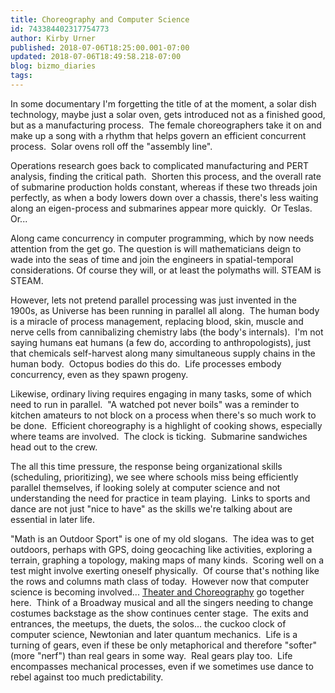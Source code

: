```yaml
---
title: Choreography and Computer Science
id: 743384402317754773
author: Kirby Urner
published: 2018-07-06T18:25:00.001-07:00
updated: 2018-07-06T18:49:58.218-07:00
blog: bizmo_diaries
tags: 
---
```


In some documentary I'm forgetting the title of at the moment, a solar dish technology, maybe just a solar oven, gets introduced not as a finished good, but as a manufacturing process.  The female choreographers take it on and make up a song with a rhythm that helps govern an efficient concurrent process.  Solar ovens roll off the "assembly line".

Operations research goes back to complicated manufacturing and PERT analysis, finding the critical path.  Shorten this process, and the overall rate of submarine production holds constant, whereas if these two threads join perfectly, as when a body lowers down over a chassis, there's less waiting along an eigen-process and submarines appear more quickly.  Or Teslas.  Or...

Along came concurrency in computer programming, which by now needs attention from the get go. The question is will mathematicians deign to wade into the seas of time and join the engineers in spatial-temporal considerations. Of course they will, or at least the polymaths will. STEAM is STEAM.

However, lets not pretend parallel processing was just invented in the 1900s, as Universe has been running in parallel all along.  The human body is a miracle of process management, replacing blood, skin, muscle and nerve cells from cannibalizing chemistry labs (the body's internals).  I'm not saying humans eat humans (a few do, according to anthropologists), just that chemicals self-harvest along many simultaneous supply chains in the human body.  Octopus bodies do this do.  Life processes embody concurrency, even as they spawn progeny.

Likewise, ordinary living requires engaging in many tasks, some of which need to run in parallel.  "A watched pot never boils" was a reminder to kitchen amateurs to not block on a process when there's so much work to be done.  Efficient choreography is a highlight of cooking shows, especially where teams are involved.  The clock is ticking.  Submarine sandwiches head out to the crew.

The all this time pressure, the response being organizational skills (scheduling, prioritizing), we see where schools miss being efficiently parallel themselves, if looking solely at computer science and not understanding the need for practice in team playing.  Links to sports and dance are not just "nice to have" as the skills we're talking about are essential in later life.

"Math is an Outdoor Sport" is one of my old slogans.  The idea was to get outdoors, perhaps with GPS, doing geocaching like activities, exploring a terrain, graphing a topology, making maps of many kinds.  Scoring well on a test might involve exerting oneself physically.  Of course that's nothing like the rows and columns math class of today.  However now that computer science is becoming involved...
[](https://www.sciencedaily.com/releases/2014/11/141103114236.htm)
[Theater and Choreography](https://www.sciencedaily.com/releases/2014/11/141103114236.htm) go together here.  Think of a Broadway musical and all the singers needing to change costumes backstage as the show continues center stage.  The exits and entrances, the meetups, the duets, the solos... the cuckoo clock of computer science, Newtonian and later quantum mechanics.  Life is a turning of gears, even if these be only metaphorical and therefore "softer" (more "nerf") than real gears in some way.  Real gears play too.  Life encompasses mechanical processes, even if we sometimes use dance to rebel against too much predictability.